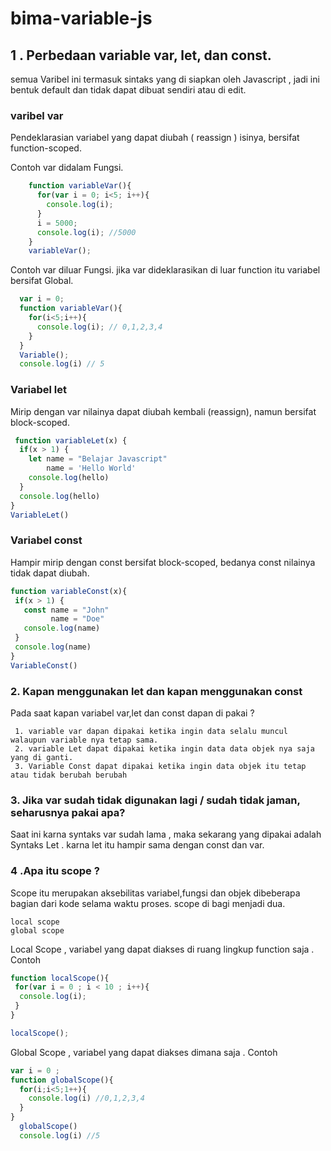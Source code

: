 # bima-variable-js

## 1 . Perbedaan variable var, let, dan const.

semua Varibel ini termasuk sintaks yang di siapkan oleh Javascript , jadi ini bentuk default dan tidak dapat dibuat sendiri atau di edit.

### varibel var 
  Pendeklarasian variabel yang dapat diubah ( reassign ) isinya, bersifat function-scoped.
  
  Contoh
    var didalam Fungsi.
```javascript
    function variableVar(){
      for(var i = 0; i<5; i++){
        console.log(i);
      }
      i = 5000;
      console.log(i); //5000
    }
    variableVar();
 ```
    
 Contoh
   var diluar Fungsi.
    jika var dideklarasikan di luar function itu variabel bersifat Global.
  ```javascript
    var i = 0;
    function variableVar(){
      for(i<5;i++){
        console.log(i); // 0,1,2,3,4
      }
    }
    Variable();
    console.log(i) // 5
  ````
    
 ### Variabel let 
 Mirip dengan var nilainya dapat diubah kembali (reassign), namun bersifat block-scoped.
```javascript
 function variableLet(x) {
  if(x > 1) {
    let name = "Belajar Javascript"
        name = 'Hello World'
    console.log(hello)
  }
  console.log(hello)
}
VariableLet()
```
 ### Variabel const
 Hampir mirip dengan const bersifat block-scoped, bedanya const nilainya tidak dapat diubah.
  
 ```javascript
function variableConst(x){
  if(x > 1) {
    const name = "John"
          name = "Doe"
    console.log(name)
  }
  console.log(name)
}
VariableConst()
```
### 2. Kapan menggunakan let dan kapan menggunakan const

Pada saat kapan variabel var,let dan const dapan di pakai ?
 ```note
  1. variable var dapan dipakai ketika ingin data selalu muncul walaupun variable nya tetap sama.
  2. variable Let dapat dipakai ketika ingin data data objek nya saja yang di ganti.
  3. Variable Const dapat dipakai ketika ingin data objek itu tetap atau tidak berubah berubah
  ```
 ### 3. Jika var sudah tidak digunakan lagi / sudah tidak jaman, seharusnya pakai apa?
 
 Saat ini karna syntaks var sudah lama , maka sekarang yang dipakai adalah Syntaks Let .
 karna let itu hampir sama dengan const dan var.
 
 ### 4 .Apa itu scope ?
 
 Scope itu merupakan aksebilitas variabel,fungsi dan objek dibeberapa bagian dari kode selama waktu proses.
 scope di bagi menjadi dua.
 ```
 local scope
 global scope
 
 ```
 
 Local Scope , variabel yang dapat diakses di ruang lingkup function saja .
 Contoh
 ```javascript
 function localScope(){
  for(var i = 0 ; i < 10 ; i++){
   console.log(i);
  }
 }
 
 localScope();
 ```
 Global Scope , variabel yang dapat diakses dimana saja .
 Contoh
 ```javascript
 var i = 0 ; 
 function globalScope(){
   for(i;i<5;1++){
     console.log(i) //0,1,2,3,4
   }
 }
   globalScope()
   console.log(i) //5
 ```
